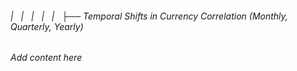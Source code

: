 ###### |   |   |   |   |   ├── Temporal Shifts in Currency Correlation (Monthly, Quarterly, Yearly)

*Add content here*